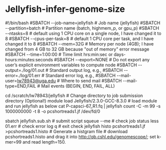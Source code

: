 # Jellyfish-infer-genome-size
#!/bin/bash
#SBATCH --job-name=jellyfish		    # Job name (jellyfish)
#SBATCH --partition=batch		        # Partition name (batch, highmem_p, or gpu_p)
#SBATCH --ntasks=8			            # default using 1 CPU core on a single node, I have changed it to 8
#SBATCH --cpus-per-task=8	 	        # default 1 CPU core per task, and I have changed it to 8
#SBATCH --mem=32G			              # Memory per node (4GB); I have changed from 4 GB to 32 GB because "out of memory" error message
#SBATCH --time=1:00:00              # Time limit hrs:min:sec or days-hours:minutes:seconds
#SBATCH --export=NONE               # Do not export any user’s explicit environment variables to compute node
#SBATCH --output=./log/01.out        # Standard output log, e.g., 
#SBATCH --error=./log/01.err     	  # Standard error log, e.g., 
#SBATCH --mail-user=lw78943@uga.edu # Where to send mail
#SBATCH --mail-type=END,FAIL        # Mail events (BEGIN, END, FAIL, ALL)


cd /scratch/lw78943/jellyfish			  # Change directory to job submission directory (Optional!)
module load Jellyfish/2.3.0-GCC-8.3.0   # load module and run jellyfish as below
cat P-capsci-67_R1.fq | jellyfish count -C -m 99 -s 1000000000 -t 8 -o pcshortreads1.jf /dev/fd/0

sbatch jellyfish.sub.sh  # submit script
squeue --me              # check job status
less 01.err              # check error log
q                        # exit check
jellyfish histo pcshortreads1.jf >pcshortreads1.histo # Generate  a histgram file # download pcshortreads1.histo and drag it into http://qb.cshl.edu/genomescope/; set k-mer=99 and read length=150.
